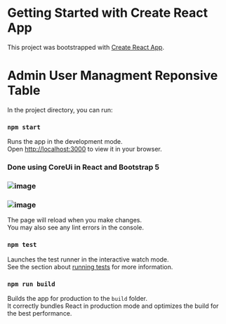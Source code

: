 # Getting Started with Create React App

This project was bootstrapped with [Create React App](https://github.com/facebook/create-react-app).


# Admin User Managment Reponsive Table

In the project directory, you can run:

### `npm start`

Runs the app in the development mode.\
Open [http://localhost:3000](http://localhost:3000) to view it in your browser.


### Done using CoreUi in React and Bootstrap 5

### ![image](https://user-images.githubusercontent.com/88231361/228826604-94be9996-1e80-48c6-baeb-1b9f3ed3d1ac.png)
### ![image](https://user-images.githubusercontent.com/88231361/228827097-0f0acd89-12e2-454e-a135-f4b4b3196a2c.png)



The page will reload when you make changes.\
You may also see any lint errors in the console.

### `npm test`

Launches the test runner in the interactive watch mode.\
See the section about [running tests](https://facebook.github.io/create-react-app/docs/running-tests) for more information.

### `npm run build`

Builds the app for production to the `build` folder.\
It correctly bundles React in production mode and optimizes the build for the best performance.

